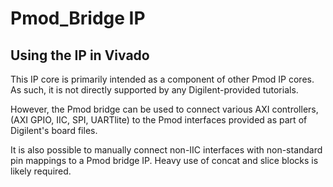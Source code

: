 Pmod_Bridge IP
==============

Using the IP in Vivado
--------------
This IP core is primarily intended as a component of other Pmod IP cores. As such,
it is not directly supported by any Digilent-provided tutorials.

However, the Pmod bridge can be used to connect various AXI controllers, (AXI GPIO,
IIC, SPI, UARTlite) to the Pmod interfaces provided as part of Digilent's board files.

It is also possible to manually connect non-IIC interfaces with non-standard pin
mappings to a Pmod bridge IP. Heavy use of concat and slice blocks is likely required.
